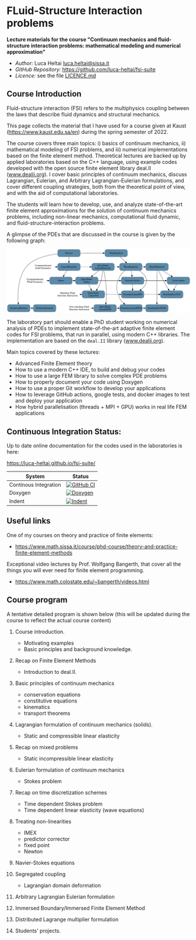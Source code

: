 # FLuid-Structure Interaction problems

**Lecture materials for the course "Continuum mechanics and fluid-structure
interaction problems: mathematical modeling and numerical approximation"**

- *Author:* Luca Heltai <luca.heltai@sissa.it>
- *GitHub Repository:* https://github.com/luca-heltai/fsi-suite
- *Licence:* see the file [LICENCE.md](./LICENCE.md)

## Course Introduction

Fluid-structure interaction (FSI) refers to the multiphysics coupling between
the laws that describe fluid dynamics and structural mechanics. 

This page collects the material that I have used for a course given at Kaust
(https://www.kaust.edu.sa/en) during the spring semester of 2022. 

The course covers three main topics: i) basics of continuum mechanics, ii)
mathematical modeling of FSI problems, and iii) numerical implementations based
on the finite element method. Theoretical lectures are backed up by applied
laboratories based on the C++ language, using example codes developed with the
open source finite element library deal.II (www.dealii.org). I cover basic
principles of continuum mechanics, discuss Lagrangian, Eulerian, and Arbitrary
Lagrangian-Eulerian formulations, and cover different coupling strategies, both
from the theoretical point of view, and with the aid of computational
laboratories.

The students will learn how to develop, use, and analyze state-of-the-art
finite element approximations for the solution of continuum mechanics problems,
including non-linear mechanics, computational fluid dynamic, and
fluid-structure-interaction problems.

A glimpse of the PDEs that are discussed in the course is given by the following 
graph:

![PDEs](./doc/dot_files/serial.svg)

The laboratory part should enable a PhD student working on numerical analysis
of PDEs to implement state-of-the-art adaptive finite element codes for FSI
problems, that run in parallel, using modern C++ libraries. The implementation
are based on the `deal.II` library (www.dealii.org).

Main topics covered by these lectures:

- Advanced Finite Element theory
- How to use a modern C++ IDE, to build and debug your codes
- How to use a large FEM library to solve complex PDE problems
- How to properly document your code using Doxygen
- How to use a proper Git workflow to develop your applications
- How to leverage GitHub actions, google tests, and docker images to test and deploy your application
- How hybrid parallelisation (threads + MPI + GPU) works in real life FEM applications

Continuous Integration Status:
-----------------------------

Up to date online documentation for the codes used in the laboratories is here: 

https://luca-heltai.github.io/fsi-suite/

| System | Status                                                                                                                                                                                                                                           |
| ------ | ------------------------------------------------------------------------------------------------------------------------------------------------------------------------------------------------------------------------------------------------ | 
| Continous Integration  | [![GitHub CI](https://github.com/luca-heltai/fsi-suite/actions/workflows/tests.yml/badge.svg)](https://github.com/luca-heltai/fsi-suite/actions/workflows/tests.yml)   |
| Doxygen  | [![Doxygen](https://github.com/luca-heltai/fsi-suite/actions/workflows/doxygen.yml/badge.svg)](https://github.com/luca-heltai/fsi-suite/actions/workflows/doxygen.yml) |
| Indent | [![Indent](https://github.com/luca-heltai/fsi-suite/actions/workflows/indentation.yml/badge.svg)](https://github.com/luca-heltai/fsi-suite/actions/workflows/indentation.yml) |

## Useful links

One of my courses on theory and practice of finite elements:
- https://www.math.sissa.it/course/phd-course/theory-and-practice-finite-element-methods

Exceptional video lectures by Prof. Wolfgang Bangerth, that cover all the
things you will ever need for finite element programming.

- https://www.math.colostate.edu/~bangerth/videos.html

## Course program

A tentative detailed program is shown below 
(this will be updated during the course to reflect the actual course content)

1. Course introduction. 
    - Motivating examples
    - Basic principles and background knowledge.

2. Recap on Finite Element Methods
    - Introduction to deal.II.

3. Basic principles of continuum mechanics 
    - conservation equations 
    - constitutive equations
    - kinematics
    - transport theorems

3. Lagrangian formulation of continuum mechanics (solids).
    - Static and compressible linear elasticity

4. Recap on mixed problems 
    - Static incompressible linear elasticity

5. Eulerian formulation of continuum mechanics
    - Stokes problem

6. Recap on time discretization schemes
    - Time dependent Stokes problem
    - Time dependent linear elasticity (wave equations)
    
7. Treating non-linearities 
    - IMEX
    - predictor corrector
    - fixed point
    - Newton
    
8. Navier-Stokes equations

9. Segregated coupling
    - Lagrangian domain deformation

10. Arbitrary Lagrangian Eulerian formulation

11. Immersed Boundary/Immersed Finite Element Method

12. Distributed Lagrange multiplier formulation

13. Students' projects.

